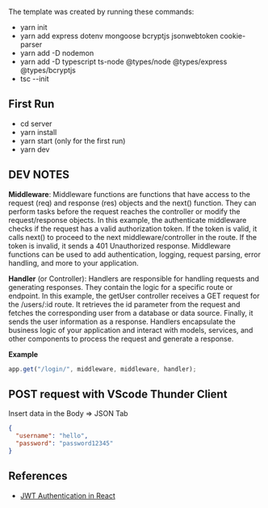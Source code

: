 The template was created by running these commands:

- yarn init
- yarn add express dotenv mongoose bcryptjs jsonwebtoken cookie-parser
- yarn add -D nodemon
- yarn add -D typescript ts-node @types/node @types/express @types/bcryptjs
- tsc --init

## First Run

- cd server
- yarn install
- yarn start (only for the first run)
- yarn dev

## DEV NOTES

**Middleware**: Middleware functions are functions that have access to the request (req) and response (res) objects and the next() function. They can perform tasks before the request reaches the controller or modify the request/response objects. In this example, the authenticate middleware checks if the request has a valid authorization token. If the token is valid, it calls next() to proceed to the next middleware/controller in the route. If the token is invalid, it sends a 401 Unauthorized response. Middleware functions can be used to add authentication, logging, request parsing, error handling, and more to your application.

**Handler** (or Controller): Handlers are responsible for handling requests and generating responses. They contain the logic for a specific route or endpoint. In this example, the getUser controller receives a GET request for the /users/:id route. It retrieves the id parameter from the request and fetches the corresponding user from a database or data source. Finally, it sends the user information as a response. Handlers encapsulate the business logic of your application and interact with models, services, and other components to process the request and generate a response.

**Example**

```js
app.get("/login/", middleware, middleware, handler);
```

## POST request with VScode Thunder Client

Insert data in the Body => JSON Tab

```json
{
  "username": "hello",
  "password": "password12345"
}
```

## References

- [JWT Authentication in React](https://www.permify.co/post/jwt-authentication-in-react/)
